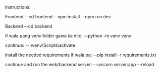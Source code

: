 Instructions:

Frontend
--cd frontend
--npm install
--npm run dev

Backend
--cd backend

if wala pang venv folder gawa ka nito:
--python -m venv venv

continue:
--.\venv\Scripts\activate

install the needed requirements if wala pa:
--pip install -r requirements.txt

continue and run the web/backend server:
--uvicorn server:app --reload 